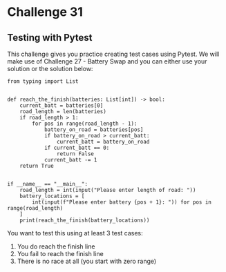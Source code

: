 # Challenge 31

## Testing with Pytest

This challenge gives you practice creating test cases using Pytest.
We will make use of Challenge 27 - Battery Swap and you can either
use your solution or the solution below:

```
from typing import List


def reach_the_finish(batteries: List[int]) -> bool:
    current_batt = batteries[0]
    road_length = len(batteries)
    if road_length > 1:
        for pos in range(road_length - 1):
            battery_on_road = batteries[pos]
            if battery_on_road > current_batt:
                current_batt = battery_on_road
            if current_batt == 0:
                return False
            current_batt -= 1
    return True


if __name__ == "__main__":
    road_length = int(input("Please enter length of road: "))
    battery_locations = [
        int(input(f"Please enter battery {pos + 1}: ")) for pos in range(road_length)
    ]
    print(reach_the_finish(battery_locations))
```

You want to test this using at least 3 test cases:

1. You do reach the finish line
2. You fail to reach the finish line
3. There is no race at all (you start with zero range)
